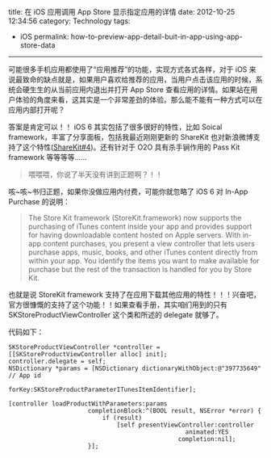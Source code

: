 title: 在 iOS 应用调用 App Store 显示指定应用的详情
date: 2012-10-25 12:34:56
category: Technology
tags:
- iOS
permalink: how-to-preview-app-detail-buit-in-app-using-app-store-data

---

可能很多手机应用都使用了“应用推荐”的功能，实现方式各式各样，对于 iOS 来说最致命的缺点就是，如果用户喜欢给推荐的应用，当用户点击该应用的时候，系统会硬生生的从当前应用内退出并打开 App Store 查看应用的详情。如果站在用户体验的角度来看，这其实是一个非常差劲的体验。那么能不能有一种方式可以在应用内部打开呢？

答案是肯定可以！！ iOS 6 其实包括了很多很好的特性，比如 Soical framework，丰富了分享面板，包括我最近刚刚更新的 ShareKit 也对新浪微博支持了这个特性([ShareKit#4](https://github.com/icyleaf/ShareKit/issues/4))。还有针对于 O2O 具有杀手锏作用的 Pass Kit framework 等等等等......

 > 喂喂喂，你说了半天没有讲到正题啊？！！

咳~咳~书归正题，如果你没做应用内付费，可能你就忽略了 iOS 6 对 In-App Purchase 的说明：

> The Store Kit framework (StoreKit.framework) now supports the purchasing of iTunes content inside your app and provides support for having downloadable content hosted on Apple servers. With in-app content purchases, you present a view controller that lets users purchase apps, music, books, and other iTunes content directly from within your app. You identify the items you want to make available for purchase but the rest of the transaction is handled for you by Store Kit.


也就是说 StoreKit framework 支持了在应用下载其他应用的特性！！！兴奋吧，官方很慷慨的支持了这个功能！！如果查看手册，其实咱们用到的只有 SKStoreProductViewController 这个类和所述的 delegate 就够了。

代码如下：

```
SKStoreProductViewController *controller = [[SKStoreProductViewController alloc] init];
controller.delegate = self;
NSDictionary *params = [NSDictionary dictionaryWithObject:@"397735649" // App id
                                                   forKey:SKStoreProductParameterITunesItemIdentifier];

[controller loadProductWithParameters:params
                      completionBlock:^(BOOL result, NSError *error) {
                          if (result)
                              [self presentViewController:controller
                                                 animated:YES
                                               completion:nil];
                      }];
```